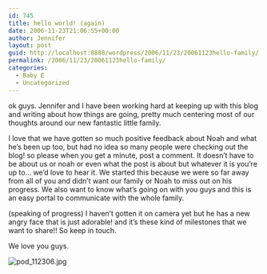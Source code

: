 ```yaml
---
id: 745
title: hello world! (again)
date: 2006-11-23T21:06:55+00:00
author: Jennifer
layout: post
guid: http://localhost:8888/wordpress/2006/11/23/20061123hello-family/
permalink: /2006/11/23/20061123hello-family/
categories:
  - Baby E
  - Uncategorized
---
```

ok guys. Jennifer and I have been working hard at keeping up with this blog and writing about how things are going, pretty much centering most of our thoughts around our new fantastic little family.
  
I love that we have gotten so much positive feedback about Noah and what he&#8217;s been up too, but had no idea so many people were checking out the blog! so please when you get a minute, post a comment. It doesn&#8217;t have to be about us or noah or even what the post is about but whatever it is you&#8217;re up to&#8230; we&#8217;d love to hear it. We started this because we were so far away from all of you and didn&#8217;t want our family or Noah to miss out on his progress. We also want to know what&#8217;s going on with you guys and this is an easy portal to communicate with the whole family.

(speaking of progress) I haven&#8217;t gotten it on camera yet but he has a new angry face that is just adorable! and it&#8217;s these kind of milestones that we want to share!! So keep in touch. 

We love you guys.

<img id="image73" alt="pod_112306.jpg" src="http://static.squarespace.com/static/50db6bb3e4b015296cd43789/50dfa5b1e4b0dc6320e0b5ea/50dfa5b1e4b0dc6320e0b631/1164315968000/?format=original" />